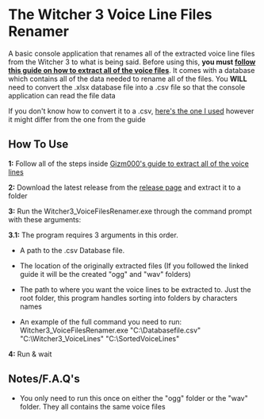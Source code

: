 # The Witcher 3 Voice Line Files Renamer

A basic console application that renames all of the extracted voice line files from the Witcher 3 to what is being said. Before using this, **you must [follow this guide on how to extract all of the voice files](https://github.com/Gizm000/Extracting-Voice-Over-Audio-from-Witcher-3)**. It comes with a database which contains all of the data needed to rename all of the files. You **WILL** need to convert the .xlsx database file into a .csv file so that the console application can read the file data

If you don't know how to convert it to a .csv, [here's the one I used](Witcher3_VoiceFilesRenamer/Witcher3_VoiceFilesRenamer/Witcher3VoiceLineDatabaseFile-140817.csv) however it might differ from the one from the guide

## How To Use

**1:** Follow all of the steps inside [Gizm000's guide to extract all of the voice lines](https://github.com/Gizm000/Extracting-Voice-Over-Audio-from-Witcher-3)

**2:** Download the latest release from the [release page](https://github.com/JoshLmao/Witcher3_VoiceFilesRenamer/releases) and extract it to a folder

**3:** Run the Witcher3_VoiceFilesRenamer.exe through the command prompt with these arguments:

**3.1:** The program requires 3 arguments in this order. 

* A path to the .csv Database file. 

* The location of the originally extracted files (If you followed the linked guide it will be the created "ogg" and "wav" folders) 

* The path to where you want the voice lines to be extracted to. Just the root folder, this program handles sorting into folders by characters names

* An example of the full command you need to run: Witcher3_VoiceFilesRenamer.exe "C:\Databasefile.csv" "C:\Witcher3_VoiceLines\" "C:\SortedVoiceLines\"

**4:** Run & wait


## Notes/F.A.Q's

* You only need to run this once on either the "ogg" folder or the "wav" folder. They all contains the same voice files
